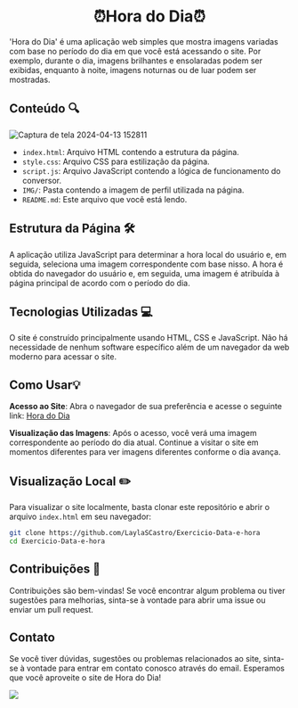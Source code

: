  <h1 align=center>⏰Hora do Dia⏰</h1>

'Hora do Dia' é uma aplicação web simples que mostra imagens variadas com base no período do dia em que você está acessando o site. Por exemplo, durante o dia, imagens brilhantes e ensolaradas podem ser exibidas, enquanto à noite, imagens noturnas ou de luar podem ser mostradas.

## Conteúdo 🔍
![Captura de tela 2024-04-13 152811](https://github.com/LaylaSCastro/Exercicio-Data-e-hora/assets/150952875/dd6c247e-646e-4cd3-9077-081f6b063657)

- `index.html`: Arquivo HTML contendo a estrutura da página.
- `style.css`: Arquivo CSS para estilização da página.
- `script.js`: Arquivo JavaScript contendo a lógica de funcionamento do conversor.
- `IMG/`: Pasta contendo a imagem de perfil utilizada na página.
- `README.md`: Este arquivo que você está lendo.

## Estrutura da Página 🛠️

A aplicação utiliza JavaScript para determinar a hora local do usuário e, em seguida, seleciona uma imagem correspondente com base nisso. A hora é obtida do navegador do usuário e, em seguida, uma imagem é atribuída à página principal de acordo com o período do dia.

## Tecnologias Utilizadas 💻

O site é construído principalmente usando HTML, CSS e JavaScript. Não há necessidade de nenhum software específico além de um navegador da web moderno para acessar o site.

## Como Usar💡

  **Acesso ao Site**: Abra o navegador de sua preferência e acesse o seguinte link: [Hora do Dia](https://laylascastro.github.io/Exercicio-Data-e-hora/)

  **Visualização das Imagens**: Após o acesso, você verá uma imagem correspondente ao período do dia atual. Continue a visitar o site em momentos diferentes para ver imagens diferentes conforme o dia avança.

## Visualização Local ✏️

Para visualizar o site localmente, basta clonar este repositório e abrir o arquivo `index.html` em seu navegador:

```bash
git clone https://github.com/LaylaSCastro/Exercicio-Data-e-hora
cd Exercicio-Data-e-hora
```
## Contribuições 🎉

Contribuições são bem-vindas! Se você encontrar algum problema ou tiver sugestões para melhorias, sinta-se à vontade para abrir uma issue ou enviar um pull request.

## Contato

Se você tiver dúvidas, sugestões ou problemas relacionados ao site, sinta-se à vontade para entrar em contato conosco através do email. 
Esperamos que você aproveite o site de Hora do Dia!
<div>
<a href = "mailto:laylacristinasilvacastro@gmail.com"><img src="https://img.shields.io/badge/-Gmail-%23333?style=for-the-badge&logo=gmail&logoColor=white" target="_blank"></a>
</div>
